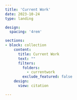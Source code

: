 ```yaml
---
title: 'Current Work'
date: 2023-10-24
type: landing

design:
  spacing: '4rem'

sections:
- block: collection
    content:
      title: Current Work
      text: ""
      filters:
        folders:
          - currentwork
        exclude_featured: false
    design:
      view: citation

---
```

